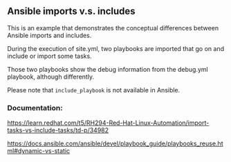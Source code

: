 Ansible imports v.s. includes
-----

This is an example that demonstrates the conceptual differences between Ansible imports and includes.

During the execution of site.yml, two playbooks are imported that go on and include or import some tasks.

Those two playbooks show the debug information from the debug.yml playbook, although differently.

Please note that `include_playbook` is not available in Ansible.

### Documentation:

https://learn.redhat.com/t5/RH294-Red-Hat-Linux-Automation/import-tasks-vs-include-tasks/td-p/34982

https://docs.ansible.com/ansible/devel/playbook_guide/playbooks_reuse.html#dynamic-vs-static
